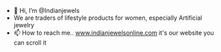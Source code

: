 - 👋 Hi, I’m @Indianjewels
-  We are traders of lifestyle products for women, especially Artificial jewelry
- 📫 How to reach me.. www.indianjewelsonline.com it's our website you can scroll it 

